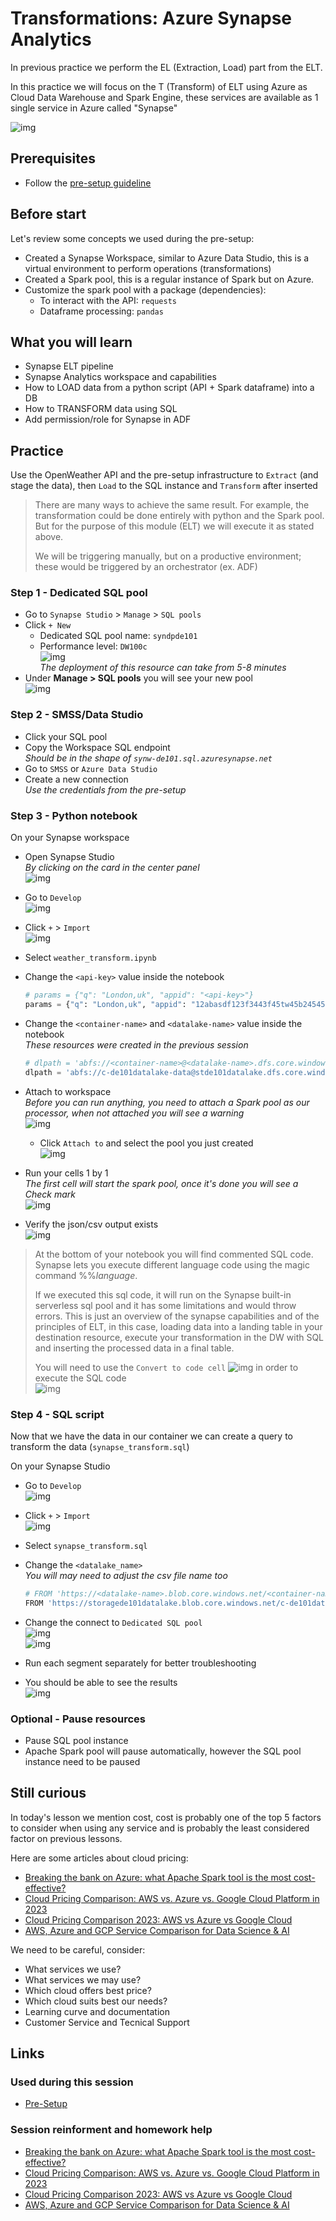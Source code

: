 # Transformations: Azure Synapse Analytics

In previous practice we perform the EL (Extraction, Load) part from the ELT.

In this practice we will focus on the T (Transform) of ELT using Azure as Cloud Data Warehouse and Spark Engine, these services are available as 1 single service in Azure called "Synapse"

![img](documentation_images/synapse_key_capabilities.png)

## Prerequisites

* Follow the [pre-setup guideline][pre-setup]

## Before start

Let's review some concepts we used during the pre-setup:

* Created a Synapse Workspace, similar to Azure Data Studio, this is a virtual environment to perform operations (transformations)
* Created a Spark pool, this is a regular instance of Spark but on Azure.
* Customize the spark pool with a package (dependencies):
  * To interact with the API: `requests`
  * Dataframe processing: `pandas`

## What you will learn

* Synapse ELT pipeline
* Synapse Analytics workspace and capabilities
* How to LOAD data from a python script (API + Spark dataframe) into a DB
* How to TRANSFORM data using SQL
* Add permission/role for Synapse in ADF

## Practice

Use the OpenWeather API and the pre-setup infrastructure to `Extract` (and stage the data), then `Load` to the SQL instance and `Transform` after inserted

>There are many ways to achieve the same result. For example, the transformation could be done entirely with python and the Spark pool. But for the purpose of this module (ELT) we will execute it as stated above.
>
>We will be triggering manually, but on a productive environment; these would be triggered by an orchestrator (ex. ADF)

### Step 1 - Dedicated SQL pool

* Go to `Synapse Studio` > `Manage` > `SQL pools`
* Click `+ New`
  * Dedicated SQL pool name: `syndpde101`
  * Performance level: `DW100c` \
    ![img](img/syndp/performance-level.png) \
    *The deployment of this resource can take from 5-8 minutes*
* Under **Manage > SQL pools** you will see your new pool \
 ![img](img/syndp/pools.png)

### Step 2 - SMSS/Data Studio

* Click your SQL pool
* Copy the Workspace SQL endpoint \
  *Should be in the shape of `synw-de101.sql.azuresynapse.net`*
* Go to `SMSS` or `Azure Data Studio`
* Create a new connection \
  *Use the credentials from the pre-setup*

### Step 3 - Python notebook

On your Synapse workspace

* Open Synapse Studio \
  *By clicking on the card in the center panel* \
  ![img](./img/synw/synapse-studio.png)
* Go to `Develop` \
  ![img](./img/syns/develop.png)
* Click `+` > `Import` \
  ![img](./img/synw/import.png)
* Select `weather_transform.ipynb`
* Change the `<api-key>` value inside the notebook

  ```py
  # params = {"q": "London,uk", "appid": "<api-key>"}
  params = {"q": "London,uk", "appid": "12abasdf123f3443f45tw45b24545v52"}
  ```

* Change the `<container-name>` and `<datalake-name>` value inside the notebook \
  *These resources were created in the previous session*

  ```py
  # dlpath = 'abfs://<container-name>@<datalake-name>.dfs.core.windows.net'
  dlpath = 'abfs://c-de101datalake-data@stde101datalake.dfs.core.windows.net'
  ```

* Attach to workspace \
  *Before you can run anything, you need to attach a Spark pool as our processor, when not attached you will see a warning* \
  ![img](./img/synw/warning.png)
  * Click `Attach to` and select the pool you just created \
    ![img](./img/synw/attach-to.png)

* Run your cells 1 by 1 \
  *The first cell will start the spark pool, once it's done you will see a Check mark* \
  ![img](./img/synw/success-execute.png)

* Verify the json/csv output exists \
  ![img](./img/synw/verify.png)

>At the bottom of your notebook you will find commented SQL code. Synapse lets you execute different language code using the magic command %%*language*.
>
>If we executed this sql code, it will run on the Synapse built-in serverless sql pool and it has some limitations and would throw errors. This is just an overview of the synapse capabilities and of the principles of ELT, in this case, loading data into a landing table in your destination resource, execute your transformation in the DW with SQL and inserting the processed data in a final table.
>
>You will need to use the `Convert to code cell` ![img](./img/synw/convert.png) in order to execute the SQL code \
>![img](./img/synw/convert2.gif)

### Step 4 - SQL script

Now that we have the data in our container we can create a query to transform the data (`synapse_transform.sql`)

On your Synapse Studio

* Go to `Develop` \
  ![img](./img/syns/develop.png)
* Click `+` > `Import` \
  ![img](./img/synw/import.png)
* Select `synapse_transform.sql`
* Change the `<datalake_name>` \
  *You will may need to adjust the csv file name too*

  ```py
  # FROM 'https://<datalake-name>.blob.core.windows.net/<container-name>/raw/pd_forecast.csv'
  FROM 'https://storagede101datalake.blob.core.windows.net/c-de101datalake-data/raw/pd_forecast.csv'
  ```

* Change the connect to `Dedicated SQL pool` \
  ![img](img/synw/connect-to.png) \
  ![img](img/synw/connect-to2.png)

* Run each segment separately for better troubleshooting
* You should be able to see the results \
  ![img](img/ads/query.png)

### Optional - Pause resources

* Pause SQL pool instance
* Apache Spark pool will pause automatically, however the SQL pool instance need to be paused

## Still curious

In today's lesson we mention cost, cost is probably one of the top 5 factors to consider when using any service and is probably the least considered factor on previous lessons.

Here are some articles about cloud pricing:

* [Breaking the bank on Azure: what Apache Spark tool is the most cost-effective?][azure_costs]
* [Cloud Pricing Comparison: AWS vs. Azure vs. Google Cloud Platform in 2023][comparison_1]
* [Cloud Pricing Comparison 2023: AWS vs Azure vs Google Cloud][comparison_2]
* [AWS, Azure and GCP Service Comparison for Data Science & AI][comparison_data]

We need to be careful, consider:

* What services we use?
* What services we may use?
* Which cloud offers best price?
* Which cloud suits best our needs?
* Learning curve and documentation
* Customer Service and Tecnical Support

## Links

### Used during this session

* [Pre-Setup][pre-setup]

### Session reinforment and homework help

* [Breaking the bank on Azure: what Apache Spark tool is the most cost-effective?][azure_costs]
* [Cloud Pricing Comparison: AWS vs. Azure vs. Google Cloud Platform in 2023][comparison_1]
* [Cloud Pricing Comparison 2023: AWS vs Azure vs Google Cloud][comparison_2]
* [AWS, Azure and GCP Service Comparison for Data Science & AI][comparison_data]

[pre-setup]: ./pre-setup.md

[azure_costs]: https://intercept.cloud/en/news/data-costs-en/
[comparison_1]: https://cast.ai/blog/cloud-pricing-comparison-aws-vs-azure-vs-google-cloud-platform/
[comparison_2]: https://www.simform.com/blog/compute-pricing-comparison-aws-azure-googlecloud/
[comparison_data]: https://www.datacamp.com/cheat-sheet/aws-azure-and-gcp-service-comparison-for-data-science-and-ai
